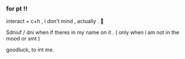 ### for pt !!
interact + c+h , i don't mind , actually . 🦅

Sdniuf / dni when if theres in my name on it . ( only when i am not in the mood or smt )

goodluck, to int me.